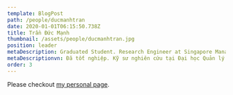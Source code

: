 ```yaml
---
template: BlogPost
path: /people/ducmanhtran
date: 2020-01-01T06:15:50.738Z
title: Trần Đức Mạnh
thumbnail: /assets/people/ducmanhtran.jpg
position: leader
metaDescription: Graduated Student. Research Engineer at Singapore Management University
metaDescriptionvn: Đã tốt nghiệp. Kỹ sư nghiên cứu tại Đại học Quản lý Singapore 
order: 3
---
```


Please checkout [my personal page](https://www.linkedin.com/in/manh-tran-0a5a52308/).
